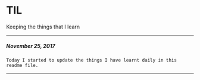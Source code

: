 # TIL
Keeping the things that I learn

-----

##### November 25, 2017
```
Today I started to update the things I have learnt daily in this readme file.
```
-----
